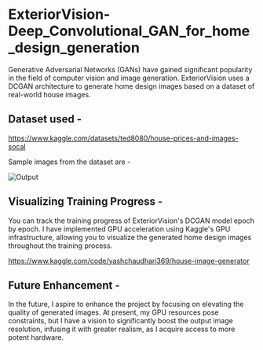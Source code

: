 # ExteriorVision-Deep_Convolutional_GAN_for_home_design_generation
Generative Adversarial Networks (GANs) have gained significant popularity in the field of computer vision and image generation. ExteriorVision uses a DCGAN architecture to generate home design images based on a dataset of real-world house images.  

## Dataset used -
   https://www.kaggle.com/datasets/ted8080/house-prices-and-images-socal  
     
   Sample images from the dataset are -  
     
   ![Output](https://github.com/Yash-C1/ExteriorVision-Deep_Convolutional_GAN_for_home_design_generation/blob/main/sample_dataset_images.png)

   
## Visualizing Training Progress - 
  You can track the training progress of ExteriorVision's DCGAN model epoch by epoch. I have implemented GPU acceleration using Kaggle's GPU infrastructure, allowing you to visualize the generated home design images throughout the training process.  
    
  https://www.kaggle.com/code/yashchaudhari369/house-image-generator  


## Future Enhancement -  

In the future, I aspire to enhance the project by focusing on elevating the quality of generated images. At present, my GPU resources pose constraints, but I have a vision to significantly boost the output image resolution, infusing it with greater realism, as I acquire access to more potent hardware.


